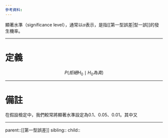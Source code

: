 ```yaml
---
參考資料:
---
```

顯著水準（significance level），通常以$\alpha$表示，是指[[第一型誤差|型一誤]]的發生機率。
- - -
# 定義
$$
P(拒絕H_0\mid H_0為真)
$$
- - -
# 備註
在假設檢定中，我們較常將顯著水準設定為0.1、0.05、0.01。其中又
- - -
parent::[[第一型誤差]]
sibling::
child::